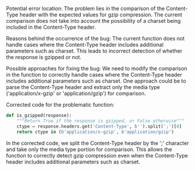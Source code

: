 Potential error location:
The problem lies in the comparison of the Content-Type header with the expected values for gzip compression. The current comparison does not take into account the possibility of a charset being included in the Content-Type header.

Reasons behind the occurrence of the bug:
The current function does not handle cases where the Content-Type header includes additional parameters such as charset. This leads to incorrect detection of whether the response is gzipped or not.

Possible approaches for fixing the bug:
We need to modify the comparison in the function to correctly handle cases where the Content-Type header includes additional parameters such as charset. One approach could be to parse the Content-Type header and extract only the media type ('application/x-gzip' or 'application/gzip') for comparison.

Corrected code for the problematic function:
```python
def is_gzipped(response):
    """Return True if the response is gzipped, or False otherwise"""
    ctype = response.headers.get('Content-Type', b'').split(';')[0]
    return ctype in (b'application/x-gzip', b'application/gzip')
```
In the corrected code, we split the Content-Type header by the ';' character and take only the media type portion for comparison. This allows the function to correctly detect gzip compression even when the Content-Type header includes additional parameters such as charset.